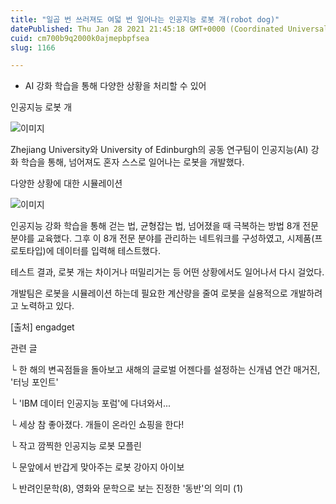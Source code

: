 ```yaml
---
title: "일곱 번 쓰러져도 여덟 번 일어나는 인공지능 로봇 개(robot dog)"
datePublished: Thu Jan 28 2021 21:45:18 GMT+0000 (Coordinated Universal Time)
cuid: cm700b9q2000k0ajmepbpfsea
slug: 1166

---
```



- AI 강화 학습을 통해 다양한 상황을 처리할 수 ​​있어

인공지능 로봇 개

![이미지](https://blog.kakaocdn.net/dn/wb9y2/btqUZuzK34G/CFyGFvng0MLY7d1LI2DMJ1/img.gif)

Zhejiang University와 University of Edinburgh의 공동 연구팀이 인공지능(AI) 강화 학습을 통해, 넘어져도 혼자 스스로 일어나는 로봇을 개발했다.

다양한 상황에 대한 시뮬레이션

![이미지](https://cdn.hashnode.com/res/hashnode/image/upload/v1739249609939/48bc2086-bdca-4bd7-a3fe-429b4e7df3ad.gif)

인공지능 강화 학습을 통해 걷는 법, 균형잡는 법, 넘어졌을 때 극복하는 방법 8개 전문 분야를 교육했다. 그후 이 8개 전문 분야를 관리하는 네트워크를 구성하였고, 시제품(프로토타입)에 데이터를 입력해 테스트했다.

테스트 결과, 로봇 개는 차이거나 떠밀리거는 등 어떤 상황에서도 일어나서 다시 걸었다.

개발팀은 로봇을 시뮬레이션 하는데 필요한 계산량을 줄여 로봇을 실용적으로 개발하려고 노력하고 있다.

[출처] engadget

관련 글

└ 한 해의 변곡점들을 돌아보고 새해의 글로벌 어젠다를 설정하는 신개념 연간 매거진, '터닝 포인트'

└ 'IBM 데이터 인공지능 포럼'에 다녀와서...

└ 세상 참 좋아졌다. 개들이 온라인 쇼핑을 한다!

└ 작고 깜찍한 인공지능 로봇 모플린

└ 문앞에서 반갑게 맞아주는 로봇 강아지 아이보

└ 반려인문학(8), 영화와 문학으로 보는 진정한 '동반'의 의미 (1)